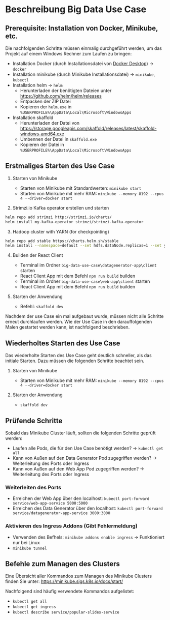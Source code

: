 # Beschreibung Big Data Use Case

## Prerequisite: Installation von Docker, Minikube, etc.

Die nachfolgenden Schritte müssen einmalig durchgeführt werden, um das Projekt auf einem Windows Rechner zum Laufen zu bringen:

- Installation Docker (durch Installationsdatei von [Docker Desktop](https://www.docker.com/products/docker-desktop)) -> `docker`
- Installation minikube (durch Minikube Installationsdatei) -> `minikube`, `kubectl`
- Installation helm -> `helm`
    - Herunterladen der benötigten Dateien unter https://github.com/helm/helm/releases
    - Entpacken der ZIP Datei
    - Kopieren der `helm.exe` in `%USERPROFILE%\AppData\Local\Microsoft\WindowsApps`
- Installation skaffold
    - Herunterladen der Datei von https://storage.googleapis.com/skaffold/releases/latest/skaffold-windows-amd64.exe
    - Umbennen der Datei in `skaffold.exe` 
    - Kopieren der Datei in `%USERPROFILE%\AppData\Local\Microsoft\WindowsApps`

## Erstmaliges Starten des Use Case

1. Starten von Minikube 
    - Starten von Minikube mit Standardwerten: `minikube start` 
    - Starten von Minikube mit mehr RAM: `minikube --memory 8192 --cpus 4 --driver=docker start`

2. Strimzi.io Kafka operator erstellen und starten 

```bash
helm repo add strimzi http://strimzi.io/charts/
helm install my-kafka-operator strimzi/strimzi-kafka-operator
```

3. Hadoop cluster with YARN (for checkpointing)

```bash
helm repo add stable https://charts.helm.sh/stable
helm install --namespace=default --set hdfs.dataNode.replicas=1 --set yarn.nodeManager.replicas=1 --set hdfs.webhdfs.enabled=true my-hadoop-cluster stable/hadoop
```
4. Builden der React Client
    - Terminal im Ordner `big-data-use-case\datagenerator-app\client` starten
    - React Client App mit dem Befehl `npm run build` builden
    - Terminal im Ordner `big-data-use-case\web-app\client` starten
    - React Client App mit dem Befehl `npm run build` builden
    
5. Starten der Anwendung
    - Befehl: `skaffold dev`

Nachdem der use Case ein mal aufgebaut wurde, müssen nicht alle Schritte erneut durchlaufen werden. Wie der Use Case in den darauffolgenden Malen gestartet werden kann, ist nachfolgend beschrieben.

## Wiederholtes Starten des Use Case

Das wiederholte Starten des Use Case geht deutlich schneller, als das initiale Starten. Dazu müssen die folgenden Schritte beachtet sein. 

1. Starten von Minikube 
    - Starten von Minikube mit mehr RAM: `minikube --memory 8192 --cpus 4 --driver=docker start`

2. Starten der Anwendung
    - `skaffold dev`

## Prüfende Schritte

Sobald das Minikube Cluster läuft, sollten die folgenden Schritte geprüft werden:
- Laufen alle Pods, die für den Use Case benötigt werden? -> `kubectl get all`
- Kann von Außen auf den Data Generator Pod zugegriffen werden? -> Weiterleitung des Ports oder Ingress
- Kann von Außen auf den Web App Pod zugegriffen werden? -> Weiterleitung des Ports oder Ingress

### Weiterleiten des Ports
- Erreichen der Web App über den localhost: `kubectl port-forward service/web-app-service 5000:5000`
- Erreichen des Data Generator über den localhost: `kubectl port-forward service/datagenerator-app-service 3000:3000`

### Aktivieren des Ingress Addons (Gibt Fehlermeldung)
- Verwenden des Befhels: `minikube addons enable ingress` -> Funktioniert nur bei Linux
- `minikube tunnel`


## Befehle zum Managen des Clusters
Eine Übersicht aller Kommandos zum Managen des Minikube Clusters finden Sie unter: https://minikube.sigs.k8s.io/docs/start/

Nachfolgend sind häufig verwendete Kommandos aufgelistet:
- `kubectl get all`
- `kubectl get ingress`
- `kubectl describe service/popular-slides-service`
